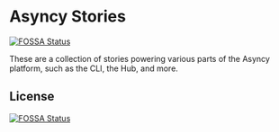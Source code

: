 # Asyncy Stories
[![FOSSA Status](https://app.fossa.io/api/projects/git%2Bgithub.com%2Fasyncy%2Fstories.asyncyapp.com.svg?type=shield)](https://app.fossa.io/projects/git%2Bgithub.com%2Fasyncy%2Fstories.asyncyapp.com?ref=badge_shield)


These are a collection of stories powering various parts of the Asyncy platform,
such as the CLI, the Hub, and more.


## License
[![FOSSA Status](https://app.fossa.io/api/projects/git%2Bgithub.com%2Fasyncy%2Fstories.asyncyapp.com.svg?type=large)](https://app.fossa.io/projects/git%2Bgithub.com%2Fasyncy%2Fstories.asyncyapp.com?ref=badge_large)